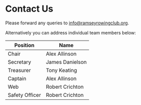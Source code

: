 # Contact Us
Please forward any queries to info@ramseyrowingclub.org.

Alternatively you can address individual team members below:

| Position  | Name          
| --------  | ----         
| Chair     | Alex Allinson
| Secretary | James Danielson
| Treasurer | Tony Keating
| Captain   | Alex Allinson
| Web       | Robert Crichton
| Safety Officer | Robert Crichton
